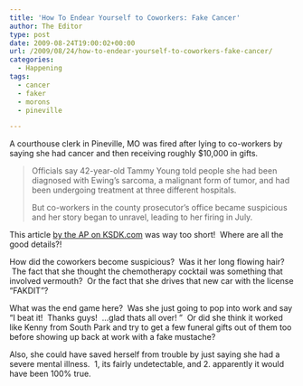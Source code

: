 ```yaml
---
title: 'How To Endear Yourself to Coworkers: Fake Cancer'
author: The Editor
type: post
date: 2009-08-24T19:00:02+00:00
url: /2009/08/24/how-to-endear-yourself-to-coworkers-fake-cancer/
categories:
  - Happening
tags:
  - cancer
  - faker
  - morons
  - pineville

---
```

A courthouse clerk in Pineville, MO was fired after lying to co-workers by saying she had cancer and then receiving roughly $10,000 in gifts.

> Officials say 42-year-old Tammy Young told people she had been diagnosed with Ewing&#8217;s sarcoma, a malignant form of tumor, and had been undergoing treatment at three different hospitals.
> 
> But co-workers in the county prosecutor&#8217;s office became suspicious and her story began to unravel, leading to her firing in July.

This article [by the AP on KSDK.com][1] was way too short!  Where are all the good details?!

How did the coworkers become suspicious?  Was it her long flowing hair?  The fact that she thought the chemotherapy cocktail was something that involved vermouth?  Or the fact that she drives that new car with the license &#8220;FAKDIT&#8221;?

What was the end game here?  Was she just going to pop into work and say &#8220;I beat it!  Thanks guys!  &#8230;glad thats all over! &#8221;  Or did she think it worked like Kenny from South Park and try to get a few funeral gifts out of them too before showing up back at work with a fake mustache?

Also, she could have saved herself from trouble by just saying she had a severe mental illness.  1, its fairly undetectable, and 2. apparently it would have been 100% true.

 [1]: http://www.ksdk.com/news/local/story.aspx?storyid=183310&catid=3&GID=0